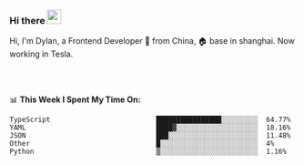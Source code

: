 ### Hi there <img src="https://media.giphy.com/media/hvRJCLFzcasrR4ia7z/giphy.gif" width="25px">

<!-- ![visitors](https://visitor-badge.glitch.me/badge?page_id=dislfyer.dislfyer) -->

Hi, I'm Dylan, a Frontend Developer 🚀 from China, 🏠 base in shanghai. Now working in Tesla.

<br/>
<br/>

📊 **This Week I Spent My Time On:**


<!--START_SECTION:waka-->

```text
TypeScript                          ████████████████░░░░░░░░░  64.77%
YAML                                ████▓░░░░░░░░░░░░░░░░░░░░  18.16%
JSON                                ███░░░░░░░░░░░░░░░░░░░░░░  11.48%
Other                               █░░░░░░░░░░░░░░░░░░░░░░░░  4%
Python                              ▒░░░░░░░░░░░░░░░░░░░░░░░░  1.16%
```

<!--END_SECTION:waka-->

<!--
**About Me:**
 -->
